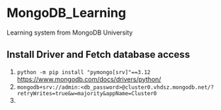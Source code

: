 # MongoDB_Learning

Learning system from MongoDB University

## Install Driver and Fetch database access

1. `python -m pip install "pymongo[srv]"==3.12` https://www.mongodb.com/docs/drivers/python/
2. `mongodb+srv://admin:<db_password>@cluster0.vhdsz.mongodb.net/?retryWrites=true&w=majority&appName=Cluster0`
3.
